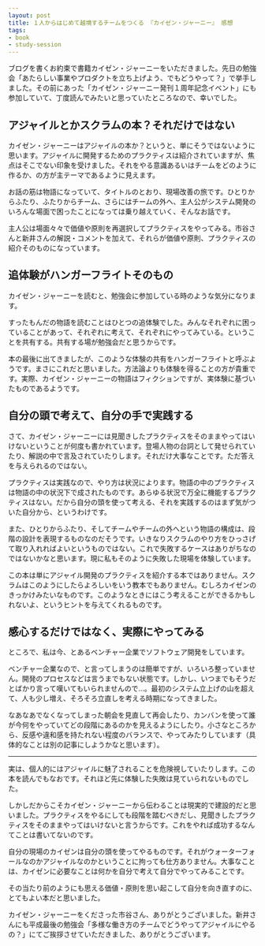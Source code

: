 ```yaml
---
layout: post
title: １人からはじめて越境するチームをつくる 『カイゼン・ジャーニー』 感想
tags: 
- book
- study-session
---
```


ブログを書くお約束で書籍カイゼン・ジャーニーをいただきました。先日の勉強会「あたらしい事業やプロダクトを立ち上げよう、でもどうやって？」で挙手しました。その前にあった「カイゼン・ジャーニー発刊１周年記念イベント」にも参加していて、丁度読んでみたいと思っていたところなので、幸いでした。

## アジャイルとかスクラムの本？それだけではない

カイゼン・ジャーニーはアジャイルの本か？というと、単にそうではないように思います。アジャイルに開発するためのプラクティスは紹介されていますが、焦点はそこでない印象を受けました。それをやる意識あるいはチームをどのように作るか、の方が主テーマであるように見えます。

お話の筋は物語になっていて、タイトルのとおり、現場改善の旅です。ひとりからふたり、ふたりからチーム、さらにはチームの外へ、主人公がシステム開発のいろんな場面で困ったことになっては乗り越えていく、そんなお話です。

主人公は場面々々で価値や原則を再選択してプラクティスをやってみる。市谷さんと新井さんの解説・コメントを加えて、それらが価値や原則、プラクティスの紹介そのものになっています。

## 追体験がハンガーフライトそのもの

カイゼン・ジャーニーを読むと、勉強会に参加している時のような気分になります。

すったもんだの物語を読むことはひとつの追体験でした。みんなそれぞれに困っていることがあって、それぞれに考えて、それぞれにやってみている。ということを共有する。共有する場が勉強会だと思うからです。

本の最後に出てきましたが、このような体験の共有をハンガーフライトと呼ぶようです。まさにこれだと思いました。方法論よりも体験を得ることの方が貴重です。実際、カイゼン・ジャーニーの物語はフィクションですが、実体験に基づいたものであるようです。

## 自分の頭で考えて、自分の手で実践する

さて、カイゼン・ジャーニーには見聞きしたプラクティスをそのままやってはいけないということが何度も書かれています。登場人物の台詞として発せられていたり、解説の中で言及されていたりします。それだけ大事なことです。ただ答えを与えられるのではない。

プラクティスは実践なので、やり方は状況によります。物語の中のプラクティスは物語の中の状況下で成されたものです。あらゆる状況で万全に機能するプラクティスはない。だから自分の頭を使って考える、それを実践するのはまず気がついた自分から、というわけです。

また、ひとりからふたり、そしてチームやチームの外へという物語の構成は、段階の設計を表現するものなのだそうです。いきなりスクラムのやり方をひっさげて取り入れればよいというものではない。これで失敗するケースはありがちなのではないかなと思います。現に私もそのように失敗した現場を体験しています。

この本は単にアジャイル開発のプラクティスを紹介する本ではありません。スクラムはこのようにしたらよろしいをいう教本でもありません。むしろカイゼンのきっかけみたいなものです。このようなときにはこう考えることができるかもしれないよ、というヒントを与えてくれるものです。

## 感心するだけではなく、実際にやってみる

ところで、私は今、とあるベンチャー企業でソフトウェア開発をしています。

ベンチャー企業なので、と言ってしまうのは簡単ですが、いろいろ整っていません。開発のプロセスなどは言うまでもない状態です。しかし、いつまでもそうだとばかり言って嘆いてもいられませんので...。最初のシステム立上げの山を超えて、人も少し増え、そろそろ立直しを考える時期になってきました。

なあなあでなくなってしまった朝会を見直して再会したり、カンバンを使って誰が今何をやっていてどの段階にあるのかを見えるようにしたり。小さなところから、反感や違和感を持たれない程度のバランスで、やってみたりしています（具体的なことは別の記事にしようかなと思います）。

----

実は、個人的にはアジャイルに魅了されることを危険視していたりします。この本を読んでもなおです。それほど先に体験した失敗は見ていられないものでした。

しかしだからこそカイゼン・ジャーニーから伝わることは現実的で建設的だと思いました。プラクティスをやるにしても段階を踏むべきだし、見聞きしたプラクティスをそのままやってはいけないと言うからです。これをやれば成功するなんてことは書いてないのです。

自分の現場のカイゼンは自分の頭を使ってやるものです。それがウォーターフォールなのかアジャイルなのかということに拘っても仕方ありません。大事なことは、カイゼンに必要なことは何かを自分で考えて自分でやってみることです。

その当たり前のようにも思える価値・原則を思い起こして自分を向き直すのに、とてもよい本だと思いました。

カイゼン・ジャーニーをくださった市谷さん、ありがとうございました。新井さんにも平成最後の勉強会「多様な働き方のチームでどうやってアジャイルにやるの？」にてご挨拶させていただきました、ありがとうございます。
